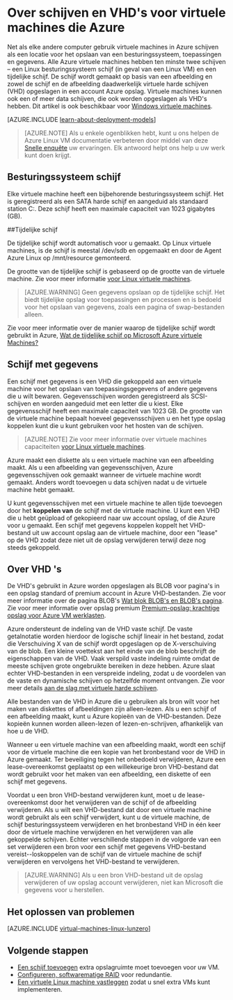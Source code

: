 <properties
    pageTitle="Over schijven en VHD's voor Linux VMs | Microsoft Azure"
    description="Meer informatie over de basisbeginselen van schijven en VHD's voor Linux virtuele machines in Azure."
    services="virtual-machines-linux"
    documentationCenter=""
    authors="cynthn"
    manager="timlt"
    editor="tysonn"
    tags="azure-resource-manager,azure-service-management"/>

<tags
    ms.service="virtual-machines-linux"
    ms.workload="infrastructure-services"
    ms.tgt_pltfrm="vm-linux"
    ms.devlang="na"
    ms.topic="article"
    ms.date="06/16/2016"
    ms.author="cynthn"/>

# <a name="about-disks-and-vhds-for-azure-virtual-machines"></a>Over schijven en VHD's voor virtuele machines die Azure

Net als elke andere computer gebruik virtuele machines in Azure schijven als een locatie voor het opslaan van een besturingssysteem, toepassingen en gegevens. Alle Azure virtuele machines hebben ten minste twee schijven – een Linux besturingssysteem schijf (in geval van een Linux VM) en een tijdelijke schijf. De schijf wordt gemaakt op basis van een afbeelding en zowel de schijf en de afbeelding daadwerkelijk virtuele harde schijven (VHD) opgeslagen in een account Azure opslag. Virtuele machines kunnen ook een of meer data schijven, die ook worden opgeslagen als VHD's hebben. Dit artikel is ook beschikbaar voor [Windows virtuele machines](virtual-machines-windows-about-disks-vhds.md).

[AZURE.INCLUDE [learn-about-deployment-models](../../includes/learn-about-deployment-models-both-include.md)]

> [AZURE.NOTE] Als u enkele ogenblikken hebt, kunt u ons helpen de Azure Linux VM documentatie verbeteren door middel van deze [Snelle enquête](https://aka.ms/linuxdocsurvey) uw ervaringen. Elk antwoord helpt ons help u uw werk kunt doen krijgt.

## <a name="operating-system-disk"></a>Besturingssysteem schijf

Elke virtuele machine heeft een bijbehorende besturingssysteem schijf. Het is geregistreerd als een SATA harde schijf en aangeduid als standaard station C:. Deze schijf heeft een maximale capaciteit van 1023 gigabytes (GB). 

##<a name="temporary-disk"></a>Tijdelijke schijf

De tijdelijke schijf wordt automatisch voor u gemaakt. Op Linux virtuele machines, is de schijf is meestal /dev/sdb en opgemaakt en door de Agent Azure Linux op /mnt/resource gemonteerd.

De grootte van de tijdelijke schijf is gebaseerd op de grootte van de virtuele machine. Zie voor meer informatie [voor Linux virtuele machines](virtual-machines-linux-sizes.md).

>[AZURE.WARNING] Geen gegevens opslaan op de tijdelijke schijf. Het biedt tijdelijke opslag voor toepassingen en processen en is bedoeld voor het opslaan van gegevens, zoals een pagina of swap-bestanden alleen. 

Zie voor meer informatie over de manier waarop de tijdelijke schijf wordt gebruikt in Azure, [Wat de tijdelijke schijf op Microsoft Azure virtuele Machines?](https://blogs.msdn.microsoft.com/mast/2013/12/06/understanding-the-temporary-drive-on-windows-azure-virtual-machines/)

## <a name="data-disk"></a>Schijf met gegevens

Een schijf met gegevens is een VHD die gekoppeld aan een virtuele machine voor het opslaan van toepassingsgegevens of andere gegevens die u wilt bewaren. Gegevensschijven worden geregistreerd als SCSI-schijven en worden aangeduid met een letter die u kiest.  Elke gegevensschijf heeft een maximale capaciteit van 1023 GB. De grootte van de virtuele machine bepaalt hoeveel gegevensschijven u en het type opslag koppelen kunt die u kunt gebruiken voor het hosten van de schijven.

>[AZURE.NOTE] Zie voor meer informatie over virtuele machines capaciteiten [voor Linux virtuele machines](virtual-machines-linux-sizes.md).

Azure maakt een diskette als u een virtuele machine van een afbeelding maakt. Als u een afbeelding van gegevensschijven, Azure gegevensschijven ook gemaakt wanneer de virtuele machine wordt gemaakt. Anders wordt toevoegen u data schijven nadat u de virtuele machine hebt gemaakt.

U kunt gegevensschijven met een virtuele machine te allen tijde toevoegen door het **koppelen van** de schijf met de virtuele machine. U kunt een VHD die u hebt geüpload of gekopieerd naar uw account opslag, of die Azure voor u gemaakt. Een schijf met gegevens koppelen koppelt het VHD-bestand uit uw account opslag aan de virtuele machine, door een "lease" op de VHD zodat deze niet uit de opslag verwijderen terwijl deze nog steeds gekoppeld.

## <a name="about-vhds"></a>Over VHD 's

De VHD's gebruikt in Azure worden opgeslagen als BLOB voor pagina's in een opslag standard of premium account in Azure VHD-bestanden. Zie voor meer informatie over de pagina BLOB's [Wat blok BLOB's en BLOB's pagina](https://msdn.microsoft.com/library/ee691964.aspx). Zie voor meer informatie over opslag premium [Premium-opslag: krachtige opslag voor Azure VM werklasten](../storage/storage-premium-storage.md).

Azure ondersteunt de indeling van de VHD vaste schijf. De vaste getalnotatie worden hierdoor de logische schijf lineair in het bestand, zodat die Verschuiving X van de schijf wordt opgeslagen op de X-verschuiving van de blob. Een kleine voettekst aan het einde van de blob beschrijft de eigenschappen van de VHD. Vaak verspild vaste indeling ruimte omdat de meeste schijven grote ongebruikte bereiken in deze hebben. Azure slaat echter VHD-bestanden in een verspreide indeling, zodat u de voordelen van de vaste en dynamische schijven op hetzelfde moment ontvangen. Zie voor meer details [aan de slag met virtuele harde schijven](https://technet.microsoft.com/library/dd979539.aspx).

Alle bestanden van de VHD in Azure die u gebruiken als bron wilt voor het maken van diskettes of afbeeldingen zijn alleen-lezen. Als u een schijf of een afbeelding maakt, kunt u Azure kopieën van de VHD-bestanden. Deze kopieën kunnen worden alleen-lezen of lezen-en-schrijven, afhankelijk van hoe u de VHD.

Wanneer u een virtuele machine van een afbeelding maakt, wordt een schijf voor de virtuele machine die een kopie van het bronbestand voor de VHD in Azure gemaakt. Ter beveiliging tegen het onbedoeld verwijderen, Azure een lease-overeenkomst geplaatst op een willekeurige bron VHD-bestand dat wordt gebruikt voor het maken van een afbeelding, een diskette of een schijf met gegevens.

Voordat u een bron VHD-bestand verwijderen kunt, moet u de lease-overeenkomst door het verwijderen van de schijf of de afbeelding verwijderen. Als u wilt een VHD-bestand dat door een virtuele machine wordt gebruikt als een schijf verwijdert, kunt u de virtuele machine, de schijf besturingssysteem verwijderen en het bronbestand VHD in één keer door de virtuele machine verwijderen en het verwijderen van alle gekoppelde schijven. Echter verschillende stappen in de volgorde van een set verwijderen een bron voor een schijf met gegevens VHD-bestand vereist--loskoppelen van de schijf van de virtuele machine de schijf verwijderen en vervolgens het VHD-bestand te verwijderen.

>[AZURE.WARNING] Als u een bron VHD-bestand uit de opslag verwijderen of uw opslag account verwijderen, niet kan Microsoft die gegevens voor u herstellen.


## <a name="troubleshooting"></a>Het oplossen van problemen
[AZURE.INCLUDE [virtual-machines-linux-lunzero](../../includes/virtual-machines-linux-lunzero.md)]

## <a name="next-steps"></a>Volgende stappen

-  [Een schijf toevoegen](virtual-machines-linux-add-disk.md) extra opslagruimte moet toevoegen voor uw VM.
-  [Configureren, softwarematige RAID](virtual-machines-linux-configure-raid.md) voor redundantie.
-  [Een virtuele Linux machine vastleggen](virtual-machines-linux-classic-capture-image.md) zodat u snel extra VMs kunt implementeren.


